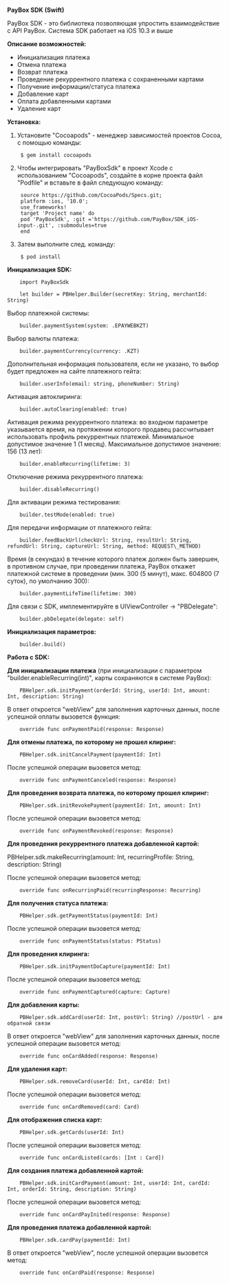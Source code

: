**PayBox SDK (Swift)**

PayBox SDK - это библиотека позволяющая упростить взаимодействие с API PayBox. Система SDK работает на iOS 10.3 и выше

**Описание возможностей:**

- Инициализация платежа
- Отмена платежа
- Возврат платежа
- Проведение рекуррентного платежа с сохраненными картами
- Получение информации/статуса платежа
- Добавление карт
- Оплата добавленными картами
- Удаление карт

**Установка:**

1. Установите &quot;Cocoapods&quot; - менеджер зависимостей проектов Cocoa, с помощью команды:

        $ gem install cocoapods

1. Чтобы интегрировать &quot;PayBoxSdk&quot; в проект Xcode с использованием &quot;Cocoapods&quot;, создайте в корне проекта файл &quot;Podfile&quot; и вставьте в файл следующую команду:

        source https://github.com/CocoaPods/Specs.git; 
        platform :ios, '10.0';
        use_frameworks!
        target 'Project name' do
        pod 'PayBoxSdk', :git ='https://github.com/PayBox/SDK_iOS-input-.git', :submodules=true
        end
1. Затем выполните след. команду:
        
        $ pod install

**Инициализация SDK:**

        import PayBoxSdk

        let builder = PBHelper.Builder(secretKey: String, merchantId: String)

Выбор платежной системы:

        builder.paymentSystem(system: .EPAYWEBKZT)

Выбор валюты платежа:

        builder.paymentCurrency(currency: .KZT)

Дополнительная информация пользователя, если не указано, то выбор будет предложен на сайте платежного гейта:

        builder.userInfo(email: string, phoneNumber: String)

Активация автоклиринга:

        builder.autoClearing(enabled: true)

Активация режима рекуррентного платежа: во входном параметре указывается время, на протяжении которого продавец рассчитывает использовать профиль рекуррентных платежей. Минимальное допустимое значение 1 (1 месяц). Максимальное допустимое значение: 156 (13 лет):

        builder.enableRecurring(lifetime: 3)

Отключение режима рекуррентного платежа:

        builder.disableRecurring()

Для активации режима тестирования:

        builder.testMode(enabled: true)

Для передачи информации от платежного гейта:

        builder.feedBackUrl(checkUrl: String, resultUrl: String, refundUrl: String, captureUrl: String, method: REQUEST\_METHOD)

Время (в секундах) в течение которого платеж должен быть завершен, в противном случае, при проведении платежа, PayBox откажет платежной системе в проведении (мин. 300 (5 минут), макс. 604800 (7 суток), по умолчанию 300):

        builder.paymentLifeTime(lifetime: 300)

Для связи с SDK,  имплементируйте в UIViewController -&gt; &quot;PBDelegate&quot;:

        builder.pbDelegate(delegate: self)

**Инициализация параметров:**

        builder.build()

**Работа с SDK:**

**Для инициализации платежа** (при инициализации с параметром &quot;builder.enableRecurring(int)&quot;, карты сохраняются в системе PayBox):

        PBHelper.sdk.initPayment(orderId: String, userId: Int, amount: Int, description: String)

В ответ откроется &quot;webView&quot; для заполнения карточных данных, после успешной оплаты вызовется функция:

        override func onPaymentPaid(response: Response)

**Для отмены платежа, по которому не прошел клиринг:**

        PBHelper.sdk.initCancelPayment(paymentId: Int)

После успешной операции вызовется метод:

        override func onPaymentCanceled(response: Response)

**Для проведения возврата платежа, по которому прошел клиринг:**

        PBHelper.sdk.initRevokePayment(paymentId: Int, amount: Int)

После успешной операции вызовется метод:

        override func onPaymentRevoked(response: Response)

**Для проведения рекуррентного платежа добавленной картой:**

PBHelper.sdk.makeRecurring(amount: Int, recurringProfile: String, description: String)

После успешной операции вызовется метод:

        override func onRecurringPaid(recurringResponse: Recurring)

**Для получения статуса платежа:**

        PBHelper.sdk.getPaymentStatus(paymentId: Int)

После успешной операции вызовется метод:

        override func onPaymentStatus(status: PStatus)

**Для проведения клиринга:**

        PBHelper.sdk.initPaymentDoCapture(paymentId: Int)

После успешной операции вызовется метод:

        override func onPaymentCaptured(capture: Capture)

**Для добавления карты:**

        PBHelper.sdk.addCard(userId: Int, postUrl: String) //postUrl - для обратной связи

В ответ откроется &quot;webView&quot; для заполнения карточных данных, после успешной операции вызовется метод:

        override func onCardAdded(response: Response)

**Для удаления карт:**

        PBHelper.sdk.removeCard(userId: Int, cardId: Int)

После успешной операции вызовется метод:

        override func onCardRemoved(card: Card)

**Для отображения списка карт:**

        PBHelper.sdk.getCards(userId: Int)

После успешной операции вызовется метод:

        override func onCardListed(cards: [Int : Card])

**Для создания платежа добавленной картой:**

        PBHelper.sdk.initCardPayment(amount: Int, userId: Int, cardId: Int, orderId: String, description: String)

После успешной операции вызовется метод:

        override func onCardPayInited(response: Response)

**Для проведения платежа добавленной картой:**

        PBHelper.sdk.cardPay(paymentId: Int)

В ответ откроется &quot;webView&quot;, после успешной операции вызовется метод:

        override func onCardPaid(response: Response)

